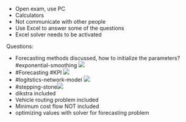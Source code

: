 - Open exam, use PC
- Calculators
- Not communicate with other people
- Use Excel to answer some of the questions
- Excel solver needs to be activated

Questions:
- Forecasting methods discussed, how to initialize the parameters? #exponential-smoothing
	![](Pasted%20image%2020250118090900.png)
- #Forecasting #KPI ![](Pasted%20image%2020250118091205.png)
- #logitstics-network-model ![](Pasted%20image%2020250118091442.png)
- #stepping-stone![](Pasted%20image%2020250118092415.png)
- dikstra included
- Vehicle routing problem included
- Minimum cost flow NOT included
- optimizing values with solver for forecasting problem